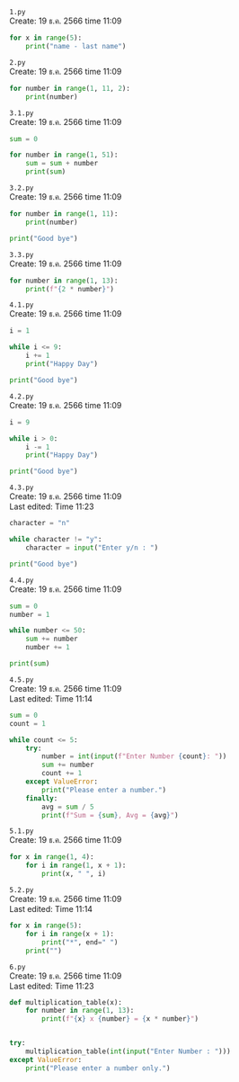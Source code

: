 `1.py`<br>
Create: 19 ธ.ค. 2566 time 11:09<br>
```py
for x in range(5):
    print("name - last name")

```
`2.py`<br>
Create: 19 ธ.ค. 2566 time 11:09<br>
```py
for number in range(1, 11, 2):
    print(number)

```
`3.1.py`<br>
Create: 19 ธ.ค. 2566 time 11:09<br>
```py
sum = 0

for number in range(1, 51):
    sum = sum + number
    print(sum)

```
`3.2.py`<br>
Create: 19 ธ.ค. 2566 time 11:09<br>
```py
for number in range(1, 11):
    print(number)

print("Good bye")

```
`3.3.py`<br>
Create: 19 ธ.ค. 2566 time 11:09<br>
```py
for number in range(1, 13):
    print(f"{2 * number}")

```
`4.1.py`<br>
Create: 19 ธ.ค. 2566 time 11:09<br>
```py
i = 1

while i <= 9:
    i += 1
    print("Happy Day")

print("Good bye")

```
`4.2.py`<br>
Create: 19 ธ.ค. 2566 time 11:09<br>
```py
i = 9

while i > 0:
    i -= 1
    print("Happy Day")

print("Good bye")

```
`4.3.py`<br>
Create: 19 ธ.ค. 2566 time 11:09<br>
Last edited: Time 11:23<br>

```py
character = "n"

while character != "y":
    character = input("Enter y/n : ")

print("Good bye")

```
`4.4.py`<br>
Create: 19 ธ.ค. 2566 time 11:09<br>
```py
sum = 0
number = 1

while number <= 50:
    sum += number
    number += 1

print(sum)

```
`4.5.py`<br>
Create: 19 ธ.ค. 2566 time 11:09<br>
Last edited: Time 11:14<br>

```py
sum = 0
count = 1

while count <= 5:
    try:
        number = int(input(f"Enter Number {count}: "))
        sum += number
        count += 1
    except ValueError:
        print("Please enter a number.")
    finally:
        avg = sum / 5
        print(f"Sum = {sum}, Avg = {avg}")

```
`5.1.py`<br>
Create: 19 ธ.ค. 2566 time 11:09<br>
```py
for x in range(1, 4):
    for i in range(1, x + 1):
        print(x, " ", i)

```
`5.2.py`<br>
Create: 19 ธ.ค. 2566 time 11:09<br>
Last edited: Time 11:14<br>

```py
for x in range(5):
    for i in range(x + 1):
        print("*", end=" ")
    print("")

```
`6.py`<br>
Create: 19 ธ.ค. 2566 time 11:09<br>
Last edited: Time 11:23<br>

```py
def multiplication_table(x):
    for number in range(1, 13):
        print(f"{x} x {number} = {x * number}")


try:
    multiplication_table(int(input("Enter Number : ")))
except ValueError:
    print("Please enter a number only.")

```
